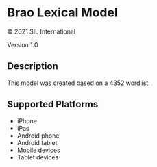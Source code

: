 Brao Lexical Model
===================

© 2021 SIL International

Version 1.0

Description
-----------
This model was created based on a 4352 wordlist.

Supported Platforms
-------------------
 * iPhone
 * iPad
 * Android phone
 * Android tablet
 * Mobile devices
 * Tablet devices

